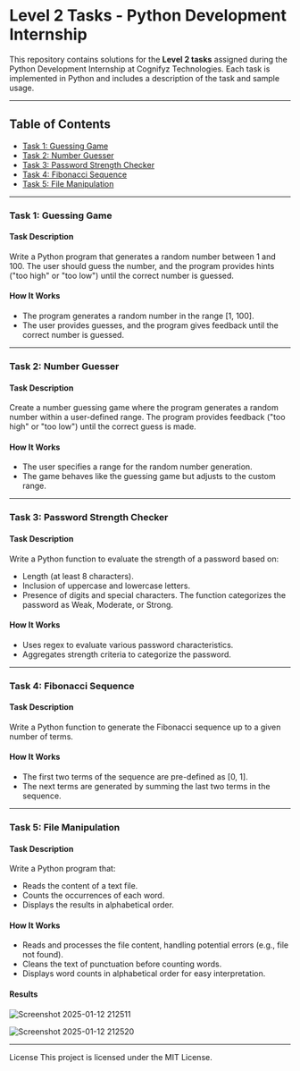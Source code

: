 # Level 2 Tasks - Python Development Internship  

This repository contains solutions for the **Level 2 tasks** assigned during the Python Development Internship at Cognifyz Technologies. Each task is implemented in Python and includes a description of the task and sample usage.

---

## Table of Contents  
- [Task 1: Guessing Game](#task-1-guessing-game)  
- [Task 2: Number Guesser](#task-2-number-guesser)  
- [Task 3: Password Strength Checker](#task-3-password-strength-checker)  
- [Task 4: Fibonacci Sequence](#task-4-fibonacci-sequence)  
- [Task 5: File Manipulation](#task-5-file-manipulation)  

---

### Task 1: Guessing Game  

#### Task Description  
Write a Python program that generates a random number between 1 and 100. 
The user should guess the number, and the program provides hints ("too high" or "too low") until the correct number is guessed.

#### How It Works
- The program generates a random number in the range [1, 100].
- The user provides guesses, and the program gives feedback until the correct number is guessed.

---

### Task 2: Number Guesser

#### Task Description
Create a number guessing game where the program generates a random number within a user-defined range. The program provides feedback ("too high" or "too low") until the correct guess is made.

#### How It Works
- The user specifies a range for the random number generation.
- The game behaves like the guessing game but adjusts to the custom range.

---

### Task 3: Password Strength Checker
#### Task Description
Write a Python function to evaluate the strength of a password based on:

- Length (at least 8 characters).
- Inclusion of uppercase and lowercase letters.
- Presence of digits and special characters.
The function categorizes the password as Weak, Moderate, or Strong.

#### How It Works
- Uses regex to evaluate various password characteristics.
- Aggregates strength criteria to categorize the password.

---

### Task 4: Fibonacci Sequence
#### Task Description
Write a Python function to generate the Fibonacci sequence up to a given number of terms.

#### How It Works
- The first two terms of the sequence are pre-defined as [0, 1].
- The next terms are generated by summing the last two terms in the sequence.

---

### Task 5: File Manipulation
#### Task Description
Write a Python program that:

- Reads the content of a text file.
- Counts the occurrences of each word.
- Displays the results in alphabetical order.

#### How It Works
- Reads and processes the file content, handling potential errors (e.g., file not found).
- Cleans the text of punctuation before counting words.
- Displays word counts in alphabetical order for easy interpretation.

#### Results

![Screenshot 2025-01-12 212511](https://github.com/user-attachments/assets/bc7eca43-575e-421b-9e9c-3b6be775cef4)

![Screenshot 2025-01-12 212520](https://github.com/user-attachments/assets/165ffac5-4b52-44b7-b4f9-ff075fc48816)

---

License
This project is licensed under the MIT License.

